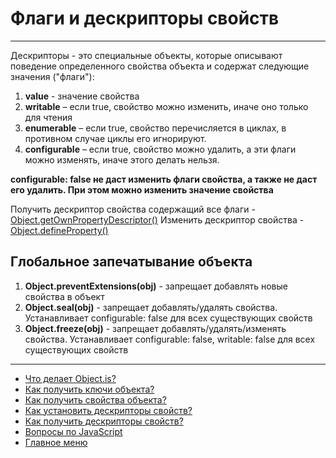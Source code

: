 # Флаги и дескрипторы свойств

---

Дескрипторы - это специальные объекты, которые описывают поведение определенного свойства объекта и содержат следующие значения ("флаги"):

1. **value** - значение свойства
2. **writable** – если true, свойство можно изменить, иначе оно только для чтения
3. **enumerable** – если true, свойство перечисляется в циклах, в противном случае циклы его игнорируют.
4. **configurable** – если true, свойство можно удалить, а эти флаги можно изменять, иначе этого делать нельзя.

**configurable: false не даст изменить флаги свойства, а также не даст его удалить. При этом можно изменить значение свойства**

Получить дескриптор свойства содержащий все флаги - [Object.getOwnPropertyDescriptor()](./Object.getOwnPropertyDescriptor.md)
Изменить дескриптор свойства - [Object.defineProperty()](./Object.defineProperty.md)

## Глобальное запечатывание объекта

1. **Object.preventExtensions(obj)** - запрещает добавлять новые свойства в объект
2. **Object.seal(obj)** - запрещает добавлять/удалять свойства. Устанавливает configurable: false для всех существующих свойств
3. **Object.freeze(obj)** - запрещает добавлять/удалять/изменять свойства. Устанавливает configurable: false, writable: false для всех существующих свойств

---

- [Что делает Object.is?](/Object.is.md)
- [Как получить ключи объекта?](./Object.keys.md)
- [Как получить свойства объекта?](./Object.values.md)
- [Как установить дескрипторы свойств?](./Object.defineProperty.md)
- [Как получить дескрипторы свойств?](./Object.getOwnPropertyDescriptor.md)
- [Вопросы по JavaScript](../javaScript.md)
- [Главное меню](../../README.md)
